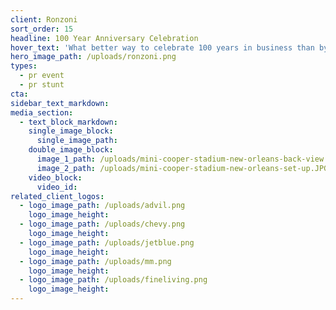 ```yaml
---
client: Ronzoni
sort_order: 15
headline: 100 Year Anniversary Celebration
hover_text: 'What better way to celebrate 100 years in business than by passing out samples at the South Beach Food & Wine Festival next to your giant pasta sand castle?'
hero_image_path: /uploads/ronzoni.png
types:
  - pr event
  - pr stunt
cta:
sidebar_text_markdown:
media_section:
  - text_block_markdown:
    single_image_block:
      single_image_path:
    double_image_block:
      image_1_path: /uploads/mini-cooper-stadium-new-orleans-back-view.JPG
      image_2_path: /uploads/mini-cooper-stadium-new-orleans-set-up.JPG
    video_block:
      video_id:
related_client_logos:
  - logo_image_path: /uploads/advil.png
    logo_image_height:
  - logo_image_path: /uploads/chevy.png
    logo_image_height:
  - logo_image_path: /uploads/jetblue.png
    logo_image_height:
  - logo_image_path: /uploads/mm.png
    logo_image_height:
  - logo_image_path: /uploads/fineliving.png
    logo_image_height:
---
```

